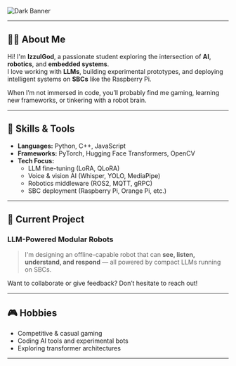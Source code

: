 <!-- Banner Header -->
![Dark Banner](https://capsule-render.vercel.app/api?type=waving&height=200&color=0:232526,100:0f2027&section=header&text=Hi%20👋%20I'm%20IzzulGod&fontColor=fff&fontSize=45&fontAlignY=35)

---

## 🧑‍💻 About Me

Hi! I'm **IzzulGod**, a passionate student exploring the intersection of **AI**, **robotics**, and **embedded systems**.  
I love working with **LLMs**, building experimental prototypes, and deploying intelligent systems on **SBCs** like the Raspberry Pi.

When I’m not immersed in code, you’ll probably find me gaming, learning new frameworks, or tinkering with a robot brain.

---

## 🚀 Skills & Tools

- **Languages:** Python, C++, JavaScript  
- **Frameworks:** PyTorch, Hugging Face Transformers, OpenCV  
- **Tech Focus:**  
  - LLM fine-tuning (LoRA, QLoRA)  
  - Voice & vision AI (Whisper, YOLO, MediaPipe)  
  - Robotics middleware (ROS2, MQTT, gRPC)  
  - SBC deployment (Raspberry Pi, Orange Pi, etc.)

---

## 🔧 Current Project

### **LLM-Powered Modular Robots**
> I'm designing an offline-capable robot that can **see, listen, understand, and respond** — all powered by compact LLMs running on SBCs.  

Want to collaborate or give feedback? Don’t hesitate to reach out!

---

## 🎮 Hobbies

- Competitive & casual gaming  
- Coding AI tools and experimental bots  
- Exploring transformer architectures  

---
